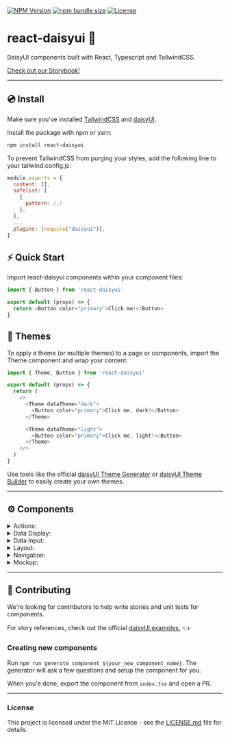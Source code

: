 [![NPM Version](https://img.shields.io/npm/v/react-daisyui.svg?branch=master)](https://www.npmjs.com/package/react-daisyui) [![npm bundle size](https://img.shields.io/bundlephobia/minzip/react-daisyui)](https://bundlephobia.com/result?p=react-daisyui) [![License](https://img.shields.io/npm/l/react-daisyui.svg)](https://github.com/daisyui/react-daisyui/blob/master/LICENSE)

# react-daisyui 🌼

DaisyUI components built with React, Typescript and TailwindCSS.

<a href="https://react.daisyui.com/">Check out our Storybook!</a>

---

## 💿 Install

Make sure you've installed <a href="https://tailwindcss.com/docs/installation">TailwindCSS</a> and <a href="https://daisyui.com/docs/install/">daisyUI</a>.

Install the package with npm or yarn:

```bash
npm install react-daisyui
```

To prevent TailwindCSS from purging your styles, add the following line to your tailwind.config.js:

```js
module.exports = {
  content: [],
  safelist: [
    {
      pattern: /./
    },
  ],
  ...
  plugins: [require("daisyui")],
}
```

## ⚡ Quick Start

Import react-daisyui components within your component files:

```js
import { Button } from 'react-daisyui'

export default (props) => {
  return <Button color="primary">Click me!</Button>
}
```

## 🎨 Themes

To apply a theme (or multiple themes) to a page or components, import the Theme component and wrap your content:

```js
import { Theme, Button } from 'react-daisyui'

export default (props) => {
  return (
    <>
      <Theme dataTheme="dark">
        <Button color="primary">Click me, dark!</Button>
      </Theme>

      <Theme dataTheme="light">
        <Button color="primary">Click me, light!</Button>
      </Theme>
    </>
  )
}
```

Use tools like the official <a href="https://daisyui.com/theme-generator/">daisyUI Theme Generator</a> or <a href="https://themes.ionevolve.com/">daisyUI Theme Builder</a> to easily create your own themes.

---

## ⚙️ Components

<details>
<summary>Actions:</summary>
  
- [x] <a href="https://react.daisyui.com/?path=/story/actions-button">Button</a>
- [X] <a href="https://react.daisyui.com/?path=/story/actions-dropdown">Dropdown</a>
- [X] <a href="https://react.daisyui.com/?path=/story/actions-modal">Modal</a>
- [X] <a href="https://react.daisyui.com/?path=/story/actions-swap">Swap</a>
</details>

<details>
<summary>Data Display:</summary>
  
- [x] <a href="https://react.daisyui.com/?path=/story/data-display-alert">Alert</a>
- [X] <a href="https://react.daisyui.com/?path=/story/data-display-avatar">Avatar</a>
- [X] <a href="https://react.daisyui.com/?path=/story/data-display-badge">Badge</a>
- [X] <a href="https://react.daisyui.com/?path=/story/data-display-card">Card</a>
- [X] <a href="https://react.daisyui.com/?path=/story/data-display-carousel">Carousel</a>
- [X] <a href="https://react.daisyui.com/?path=/story/data-display-collapse">Collapse</a>
- [X] <a href="https://react.daisyui.com/?path=/story/data-display-countdown">Countdown</a>
- [X] <a href="https://react.daisyui.com/?path=/story/data-display-kbd">Kbd</a>
- [X] <a href="https://react.daisyui.com/?path=/story/data-display-progress">Progress</a>
- [X] <a href="https://react.daisyui.com/?path=/story/data-display-radial-progress">Radial Progress</a>
- [X] <a href="https://react.daisyui.com/?path=/story/data-display-stats">Stats</a>
- [X] <a href="https://react.daisyui.com/?path=/story/data-display-table">Table</a>
- [X] <a href="https://react.daisyui.com/?path=/story/data-display-tooltip">Tooltip</a>
</details>

<details>
<summary>Data Input:</summary>

- [X] <a href="https://react.daisyui.com/?path=/story/data-input-checkbox">Checkbox</a>
- [X] <a href="https://react.daisyui.com/?path=/story/data-input-input">Input</a>
- [X] <a href="https://react.daisyui.com/?path=/story/data-input-radio">Radio</a>
- [X] <a href="https://react.daisyui.com/?path=/story/data-input-range">Range</a>
- [X] <a href="https://react.daisyui.com/?path=/story/data-input-rating">Rating</a>
- [X] <a href="https://react.daisyui.com/?path=/story/data-input-select">Select</a>
- [X] <a href="https://react.daisyui.com/?path=/story/data-input-textarea">Textarea</a>
- [X] <a href="https://react.daisyui.com/?path=/story/data-input-toggle">Toggle</a>
</details>

<details>
<summary>Layout:</summary>

- [X] <a href="https://react.daisyui.com/?path=/story/layout-artboard">Artboard</a>
- [x] <a href="https://react.daisyui.com/?path=/story/layout-buttongroup">Button-Group</a>
- [X] <a href="https://react.daisyui.com/?path=/story/layout-divider">Divider</a>
- [X] <a href="https://react.daisyui.com/?path=/story/layout-drawer">Drawer</a>
- [X] <a href="https://react.daisyui.com/?path=/story/layout-footer">Footer</a>
- [X] <a href="https://react.daisyui.com/?path=/story/layout-hero">Hero</a>
- [X] <a href="https://react.daisyui.com/?path=/story/layout-indicator">Indicator</a>
- [X] <a href="https://react.daisyui.com/?path=/story/layout-inputgroup">Input Group</a>
- [X] <a href="https://react.daisyui.com/?path=/story/layout-mask">Mask</a>
- [X] <a href="https://react.daisyui.com/?path=/story/layout-stack">Stack</a>
</details>

<details>
<summary>Navigation:</summary>


- [X] <a href="https://react.daisyui.com/?path=/story/navigation-breadcrumbs">Breadcrumbs</a>
- [X] <a href="https://react.daisyui.com/?path=/story/navigation-link">Link</a>
- [X] <a href="https://react.daisyui.com/?path=/story/navigation-menu">Menu</a>
- [X] <a href="https://react.daisyui.com/?path=/story/navigation-navbar">Navbar</a>
- [X] <a href="https://react.daisyui.com/?path=/story/navigation-pagination">Pagination</a>
- [X] <a href="https://react.daisyui.com/?path=/story/navigation-steps">Steps</a>
- [X] <a href="https://react.daisyui.com/?path=/story/navigation-tabs">Tabs</a>
</details>

<details>
<summary>Mockup:</summary>

- [X] <a href="https://react.daisyui.com/?path=/story/mockup-code">Code</a>
- [X] <a href="https://react.daisyui.com/?path=/story/mockup-phone">Phone</a>
- [X] <a href="https://react.daisyui.com/?path=/story/mockup-window">Window</a>
</details>

---

## 🤝 Contributing

We're looking for contributors to help write stories and unit tests for components.

For story references, check out the official <a href="https://daisyui.com/components/">daisyUI examples.</a> 👈

### Creating new components

Run `npm run generate component ${your_new_component_name}`. The generator will ask a few questions and setup the component for you.

When you'e done, export the component from `index.tsx` and open a PR.

---

### License

This project is licensed under the MIT License - see the [LICENSE.md](https://github.com/daisyui/react-daisyui/blob/main/LICENSE) file for details.
